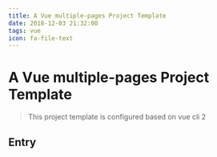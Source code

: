 ```yaml
---
title: A Vue multiple-pages Project Template
date: 2018-12-03 21:32:00
tags: vue
icon: fa-file-text
---
```


# A Vue multiple-pages Project Template

> This project template is configured based on vue cli 2

## Entry

